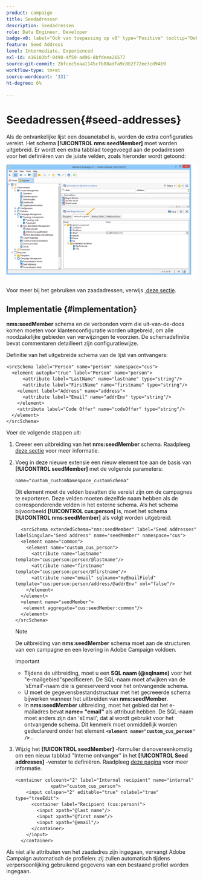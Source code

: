 ```yaml
---
product: campaign
title: Seedadressen
description: Seedadressen
role: Data Engineer, Developer
badge-v8: label="Ook van toepassing op v8" type="Positive" tooltip="Ook van toepassing op campagne v8"
feature: Seed Address
level: Intermediate, Experienced
exl-id: a16103bf-0498-4f59-ad96-8bfdeea26577
source-git-commit: 2bfcec5eaa1145cfb88adfa9c8b2f72ee3cd9469
workflow-type: tm+mt
source-wordcount: '331'
ht-degree: 6%

---
```


# Seedadressen{#seed-addresses}



Als de ontvankelijke lijst een douanetabel is, worden de extra configuraties vereist. Het schema **[!UICONTROL nms:seedMember]** moet worden uitgebreid. Er wordt een extra tabblad toegevoegd aan de podadressen voor het definiëren van de juiste velden, zoals hieronder wordt getoond:

![](assets/s_ncs_user_seedlist_new_tab.png)

Voor meer bij het gebruiken van zaadadressen, verwijs [&#x200B; deze sectie &#x200B;](../../delivery/using/about-seed-addresses.md).

## Implementatie {#implementation}

**nms:seedMember** schema en de verbonden vorm die uit-van-de-doos komen moeten voor klantenconfiguratie worden uitgebreid, om alle noodzakelijke gebieden van verwijzingen te voorzien. De schemadefinitie bevat commentaren detailleert zijn configuratiewijze.

Definitie van het uitgebreide schema van de lijst van ontvangers:

```
<srcSchema label="Person" name="person" namespace="cus">
  <element autopk="true" label="Person" name="person">
      <attribute label="LastName" name="lastname" type="string"/>
      <attribute label="FirstName" name="firstname" type="string"/>
    <element label="Address" name="address">
      <attribute label="Email" name="addrEnv" type="string"/>
    </element>
    <attribute label="Code Offer" name="codeOffer" type="string"/>
  </element>
</srcSchema>
```

Voer de volgende stappen uit:

1. Creeer een uitbreiding van het **nms:seedMember** schema. Raadpleeg [deze sectie](../../configuration/using/extending-a-schema.md) voor meer informatie.
1. Voeg in deze nieuwe extensie een nieuw element toe aan de basis van **[!UICONTROL seedMember]** met de volgende parameters:

   ```
   name="custom_customNamespace_customSchema"
   ```

   Dit element moet de velden bevatten die vereist zijn om de campagnes te exporteren. Deze velden moeten dezelfde naam hebben als de corresponderende velden in het externe schema. Als het schema bijvoorbeeld **[!UICONTROL cus:person]** is, moet het schema **[!UICONTROL nms:seedMember]** als volgt worden uitgebreid:

   ```
     <srcSchema extendedSchema="nms:seedMember" label="Seed addresses" labelSingular="Seed address" name="seedMember" namespace="cus">
     <element name="common">
       <element name="custom_cus_person">
         <attribute name="lastname" template="cus:person:person/@lastname"/>
         <attribute name="firstname" template="cus:person:person/@firstname"/>
         <attribute name="email" sqlname="myEmailField" template="cus:person:person/address/@addrEnv" xml="false"/>
       </element>
     </element>
     <element name="seedMember">
      <element aggregate="cus:seedMember:common"/>
     </element>
   </srcSchema>
   ```

   >[!NOTE]
   >
   >De uitbreiding van **nms:seedMember** schema moet aan de structuren van een campagne en een levering in Adobe Campaign voldoen.

   >[!IMPORTANT]
   >
   >
   >    
   >    
   >    * Tijdens de uitbreiding, moet u een **SQL naam (@sqlname)** voor het &quot;e-mailgebied&quot;specificeren. De SQL-naam moet afwijken van de &#39;sEmail&#39;-naam die is gereserveerd voor het ontvangende schema.
   >    * U moet de gegevensbestandstructuur met het gecreeerde schema bijwerken wanneer het uitbreiden van **nms:seedMember**.
   >    * In **nms:seedMember** uitbreiding, moet het gebied dat het e-mailadres bevat **name= &quot;email&quot;** als attribuut hebben. De SQL-naam moet anders zijn dan &#39;sEmail&#39;, dat al wordt gebruikt voor het ontvangende schema. Dit kenmerk moet onmiddellijk worden gedeclareerd onder het element **`<element name="custom_cus_person" />`** .
   >    
   >

1. Wijzig het **[!UICONTROL seedMember]** -formulier dienovereenkomstig om een nieuw tabblad &quot;Interne ontvanger&quot; in het **[!UICONTROL Seed addresses]** -venster te definiëren. Raadpleeg [deze pagina](../../configuration/using/form-structure.md) voor meer informatie.

   ```
   <container colcount="2" label="Internal recipient" name="internal"
                xpath="custom_cus_person">
       <input colspan="2" editable="true" nolabel="true" type="treeEdit">
         <container label="Recipient (cus:person)">
           <input xpath="@last name"/>
           <input xpath="@first name"/>
           <input xpath="@email"/>
         </container>
       </input>
     </container>
   ```

Als niet alle attributen van het zaadadres zijn ingegaan, vervangt Adobe Campaign automatisch de profielen: zij zullen automatisch tijdens verpersoonlijking gebruikend gegevens van een bestaand profiel worden ingegaan.
